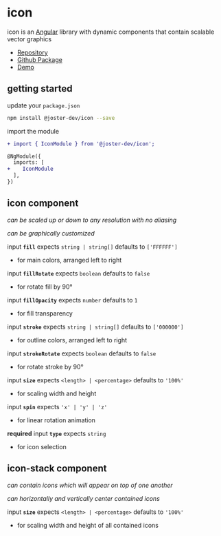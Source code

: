 # icon
icon is an [Angular](https://angular.io/) library with dynamic components that contain scalable vector graphics
- [Repository](https://github.com/joster-dev/icon)
- [Github Package](https://github.com/joster-dev/icon/packages/327210)
- [Demo](https://joster-dev.github.io/icon/)

## getting started
update your `package.json`
```bash
npm install @joster-dev/icon --save
```
import the module
```diff
+ import { IconModule } from '@joster-dev/icon';

@NgModule({
  imports: [
+    IconModule
  ],
})
```

## icon component
*can be scaled up or down to any resolution with no aliasing*

*can be graphically customized*

input **`fill`** expects `string | string[]` defaults to `['FFFFFF']`
- for main colors, arranged left to right

input **`fillRotate`** expects `boolean` defaults to `false`
- for rotate fill by 90°

input **`fillOpacity`** expects `number` defaults to `1`
- for fill transparency

input **`stroke`** expects `string | string[]` defaults to `['000000']`
- for outline colors, arranged left to right

input **`strokeRotate`** expects `boolean` defaults to `false`
- for rotate stroke by 90°

input **`size`** expects `<length> | <percentage>` defaults to `'100%'`
- for scaling width and height

input **`spin`** expects `'x' | 'y' | 'z'`
- for linear rotation animation 

**required** input **`type`** expects `string`
- for icon selection

## icon-stack component
*can contain icons which will appear on top of one another*

*can horizontally and vertically center contained icons*

input **`size`** expects `<length> | <percentage>` defaults to `'100%'`
- for scaling width and height of all contained icons
